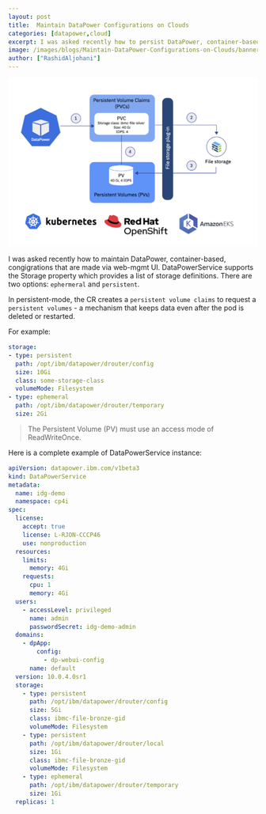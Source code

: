 ```yaml
---
layout: post
title:  Maintain DataPower Configurations on Clouds
categories: [datapower,cloud]
excerpt: I was asked recently how to persist DataPower, container-based, congigrations that are made via web-mgmt UI.
image: /images/blogs/Maintain-DataPower-Configurations-on-Clouds/banner.png
author: ["RashidAljohani"]
---
```



![](/images/blogs/Maintain-DataPower-Configurations-on-Clouds/banner.png)


I was asked recently how to maintain DataPower, container-based, congigrations that are made via web-mgmt UI. DataPowerService supports the Storage property which provides a list of storage definitions. There are two options: `ephermeral` and `persistent`.

In persistent-mode, the CR creates a `persistent volume claims` to request a `persistent volumes` - a mechanism that keeps data even after the pod is deleted or restarted.

For example:

```yaml
storage:
- type: persistent
  path: /opt/ibm/datapower/drouter/config
  size: 10Gi
  class: some-storage-class
  volumeMode: Filesystem
- type: ephemeral
  path: /opt/ibm/datapower/drouter/temporary
  size: 2Gi
```

> The Persistent Volume (PV) must use an access mode of ReadWriteOnce.


Here is a complete example of DataPowerService instance:

```yaml
apiVersion: datapower.ibm.com/v1beta3
kind: DataPowerService
metadata:
  name: idg-demo
  namespace: cp4i
spec:
  license:
    accept: true
    license: L-RJON-CCCP46
    use: nonproduction
  resources:
    limits:
      memory: 4Gi
    requests:
      cpu: 1
      memory: 4Gi
  users:
    - accessLevel: privileged
      name: admin
      passwordSecret: idg-demo-admin
  domains:
    - dpApp:
        config:
          - dp-webui-config
      name: default
  version: 10.0.4.0sr1
  storage:
    - type: persistent
      path: /opt/ibm/datapower/drouter/config
      size: 5Gi
      class: ibmc-file-bronze-gid
      volumeMode: Filesystem
    - type: persistent
      path: /opt/ibm/datapower/drouter/local
      size: 1Gi
      class: ibmc-file-bronze-gid
      volumeMode: Filesystem
    - type: ephemeral
      path: /opt/ibm/datapower/drouter/temporary
      size: 1Gi
  replicas: 1
  ```